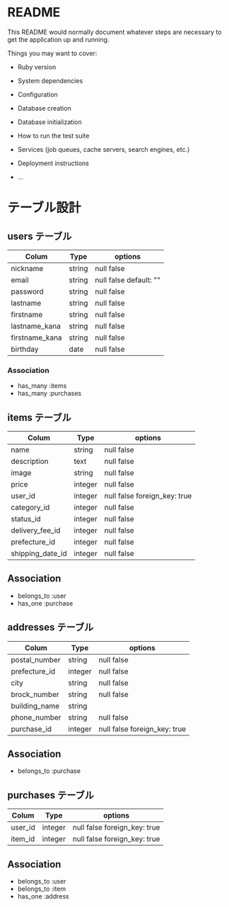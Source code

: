 # README

This README would normally document whatever steps are necessary to get the
application up and running.

Things you may want to cover:

* Ruby version

* System dependencies

* Configuration

* Database creation

* Database initialization

* How to run the test suite

* Services (job queues, cache servers, search engines, etc.)

* Deployment instructions

* ...

# テーブル設計

## users テーブル

| Colum           | Type     | options      |
|-----------------|----------|--------------|
| nickname        | string   | null false   |
| email           | string   | null false default: "" |
| password        | string   | null false   |
| lastname        | string   | null false   |
| firstname       | string   | null false   |
| lastname_kana   | string   | null false   |
| firstname_kana  | string   | null false   |
| birthday        | date     | null false   |

### Association
- has_many :items
- has_many :purchases

## items テーブル

| Colum            | Type     | options      |
|------------------|----------|--------------|
| name             | string   | null false   |
| description      | text     | null false   |
| image            | string   | null false   |
| price            | integer  | null false   |
| user_id          | integer  | null false foreign_key: true  |
| category_id      | integer  | null false   |
| status_id        | integer  | null false   |
| delivery_fee_id  | integer  | null false   |
| prefecture_id    | integer  | null false   |
| shipping_date_id | integer  | null false   |

## Association
- belongs_to :user
- has_one :purchase

## addresses テーブル

| Colum           | Type     | options                      |
|-----------------|----------|------------------------------|
| postal_number   | string   | null false                   |
| prefecture_id   | integer  | null false                   |
| city            | string   | null false                   |
| brock_number    | string   | null false                   |
| building_name   | string   |                              |
| phone_number    | string   | null false                   |
| purchase_id     | integer  | null false foreign_key: true |

## Association
- belongs_to :purchase

## purchases テーブル

| Colum     | Type    | options                      |
|-----------|---------|------------------------------|
| user_id   | integer | null false foreign_key: true |
| item_id   | integer | null false foreign_key: true |

## Association
- belongs_to :user
- belongs_to :item
- has_one :address

